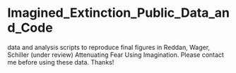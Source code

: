 # Imagined_Extinction_Public_Data_and_Code
data and analysis scripts to reproduce final figures in Reddan, Wager, Schiller (under review) Attenuating Fear Using Imagination. Please contact me before using these data. Thanks!
